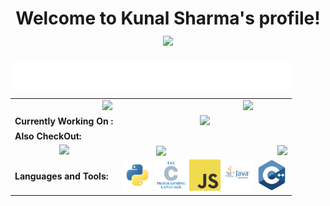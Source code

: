 <h1 align="center">
  Welcome to Kunal Sharma's profile!
  <img src="https://media.giphy.com/media/hvRJCLFzcasrR4ia7z/giphy.gif" width="28">
</h1>


<table>
  <caption><img src="header.svg"></caption>
  <tr>
    <td colspan="2">
      <div align="center">
        <img src="https://github-readme-stats.vercel.app/api?username=Happy-Kunal&show_icons=true&include_all_commits=true&count_private=true&align=centre&theme=radical&align=centre">
      </div>
    </td>
    <td>
      <div align="center">
        <img src="https://github-readme-stats.vercel.app/api/top-langs/?username=Happy-Kunal&langs_count=5&count_private=true&theme=radical" />
      </div>
    </td>
  </tr>
  <tr>
    <td><b font-size="50px">Currently Working On :</b></td>
    <td colspan="2">
      <div align="center">
        <a href="https://github.com/Happy-Kunal/GNU-PhotoShop/">
          <img src="https://github-readme-stats.vercel.app/api/pin/?username=Happy-Kunal&repo=GNU-PhotoShop&theme=radical" />
        </a>
      </div>
    </td>
  </tr>
  <tr>
    <td colspan="3"><b>Also CheckOut:</b></td>
  </tr>
  <tr>
    <td>
      <div align="center">
        <a href="https://github.com/Happy-Kunal/singOutLoud/">
          <img src="https://github-readme-stats.vercel.app/api/pin/?username=Happy-Kunal&repo=singOutLoud&theme=radical" />
        </a>
      </div>
    </td>
    <td>
      <div align="center">
        <a href="https://github.com/Happy-Kunal/proton">
          <img align="center" src="https://github-readme-stats.vercel.app/api/pin/?username=Happy-Kunal&repo=proton&theme=radical" />
        </a>
      </div>
    </td>
    <td>
      <div align="center">
        <a href="https://github.com/Happy-Kunal/AWSOME-README">
          <img align="right" src="https://github-readme-stats.vercel.app/api/pin/?username=Happy-Kunal&repo=AWSOME-README&theme=radical" />
        </a>
      </div>
    </td>


  <tr>
    <td>
      <b>Languages and Tools:</b>
    </td>
    <td colspan="2">
      <code><img height="50" src="https://raw.githubusercontent.com/github/explore/80688e429a7d4ef2fca1e82350fe8e3517d3494d/topics/python/python.png"></code>
      <code><img height="50" src="https://raw.githubusercontent.com/github/explore/5c058a388828bb5fde0bcafd4bc867b5bb3f26f3/topics/c/c.png"></code>
      <code><img height="50" src="https://raw.githubusercontent.com/github/explore/80688e429a7d4ef2fca1e82350fe8e3517d3494d/topics/javascript/javascript.png"></code>
      <code><img height="50" src="https://raw.githubusercontent.com/github/explore/80688e429a7d4ef2fca1e82350fe8e3517d3494d/topics/java/java.png"></code>
      <code><img height="50" src="https://raw.githubusercontent.com/github/explore/80688e429a7d4ef2fca1e82350fe8e3517d3494d/topics/cpp/cpp.png"></code>    
    </td>
  </tr>
</table>
